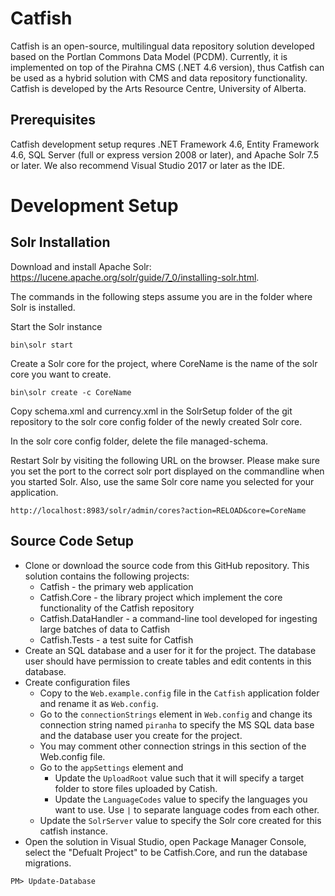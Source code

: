 # Catfish
Catfish is an open-source, multilingual data repository solution developed based on the Portlan Commons Data Model (PCDM). Currently, it is implemented on top of the Pirahna CMS (.NET 4.6 version), thus Catfish can be used as a hybrid solution with CMS and data repository functionality. Catfish is developed by the Arts Resource Centre, University of Alberta.

## Prerequisites
Catfish development setup requres .NET Framework 4.6, Entity Framework 4.6, SQL Server (full or express version 2008 or later), and Apache Solr 7.5 or later. We also recommend Visual Studio 2017 or later as the IDE.

# Development Setup
## Solr Installation
Download and install Apache Solr: https://lucene.apache.org/solr/guide/7_0/installing-solr.html. 

The commands in the following steps assume you are in the folder where Solr is installed.

Start the Solr instance
```
bin\solr start
```
Create a Solr core for the project, where CoreName is the name of the solr core you want to create.
```
bin\solr create -c CoreName
```
Copy schema.xml and currency.xml in the SolrSetup folder of the git repository to the solr core config folder of the newly created Solr core.

In the solr core config folder, delete the file managed-schema.

Restart Solr by visiting the following URL on the browser. Please make sure you set the port to the correct solr port displayed on the commandline when you started Solr. Also, use the same Solr core name you selected for your application.
```
http://localhost:8983/solr/admin/cores?action=RELOAD&core=CoreName
```

## Source Code Setup
* Clone or download the source code from this GitHub repository. This solution contains the following projects:
   * Catfish - the primary web application
   * Catfish.Core - the library project which implement the core functionality of the Catfish repository
   * Catfish.DataHandler - a command-line tool developed for ingesting large batches of data to Catfish
   * Catfish.Tests - a test suite for Catfish
* Create an SQL database and a user for it for the project. The database user should have permission to create tables and edit contents in this database.
* Create configuration files
   * Copy to the `Web.example.config` file in the `Catfish` application folder and rename it as `Web.config`. 
   * Go to the `connectionStrings` element in `Web.config` and change its connection string named `piranha` to specify the MS SQL data base and the database user you create for the project.
   * You may comment other connection strings in this section of the Web.config file.
   * Go to the `appSettings` element and 
     - Update the `UploadRoot` value such that it will specify a target folder to store files uploaded by Catish.
     - Update the `LanguageCodes` value to specify the languages you want to use. Use `|` to separate language codes from each other.
   * Update the `SolrServer` value to specify the Solr core created for this catfish instance.
* Open the solution in Visual Studio, open Package Manager Console, select the "Defualt Project" to be Catfish.Core, and run the database migrations. 
```
PM> Update-Database
```

   
   
   
  




